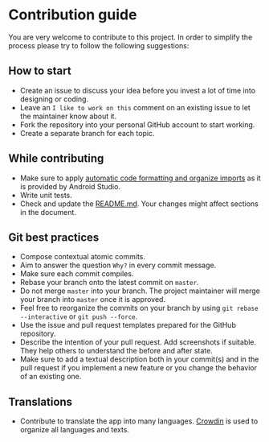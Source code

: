 # Contribution guide

You are very welcome to contribute to this project.
In order to simplify the process please try to follow the following suggestions:

## How to start
* Create an issue to discuss your idea before you invest a lot of time into designing or coding.
* Leave an `I like to work on this` comment on an existing issue to let the maintainer know about it.
* Fork the repository into your personal GitHub account to start working.
* Create a separate branch for each topic.

## While contributing
* Make sure to apply [automatic code formatting and organize imports][code-formatting] as it is provided by Android Studio.
* Write unit tests.
* Check and update the [README.md](README.md). Your changes might affect sections in the document.

## Git best practices
* Compose contextual atomic commits.
* Aim to answer the question `Why?` in every commit message.
* Make sure each commit compiles.
* Rebase your branch onto the latest commit on `master`.
* Do not merge `master` into your branch. The project maintainer will merge your branch into `master` once it is approved.
* Feel free to reorganize the commits on your branch by using `git rebase --interactive` or `git push --force`.
* Use the issue and pull request templates prepared for the GitHub repository.
* Describe the intention of your pull request. Add screenshots if suitable. They help others to understand the before and after state.
* Make sure to add a textual description both in your commit(s) and in the pull request if you implement a new feature or you change the behavior of an existing one.

## Translations
* Contribute to translate the app into many languages. [Crowdin][crowdin-eventfahrplan] is used to organize all languages and texts.

[code-formatting]: http://stackoverflow.com/a/5581992/356895
[crowdin-eventfahrplan]: https://crowdin.com/project/eventfahrplan
